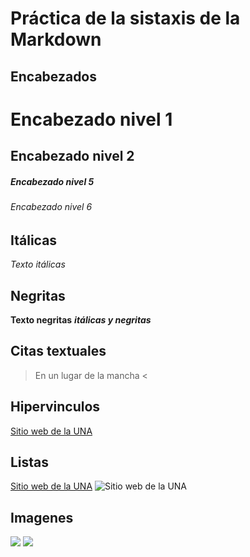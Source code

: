 # Práctica de la sistaxis de la Markdown
## Encabezados
# Encabezado nivel 1
## Encabezado nivel 2
##### Encabezado nivel 5
###### Encabezado nivel 6
## Itálicas
*Texto itálicas*  
## Negritas
**Texto negritas**
***itálicas y negritas***

## Citas textuales
>En un lugar de la mancha <

## Hipervinculos
[Sitio web de la UNA](https://www.una.ac.cr/)

## Listas
 <a href="https://www.una.ac.cr/">Sitio web de la UNA</a>
![Sitio web de la UNA](https://www.una.ac.cr/)

## Imagenes
![](https://upload.wikimedia.org/wikipedia/commons/thumb/1/1b/R_logo.svg/200px-R_logo.svg.png)
![](IMG/PNGLOGO.png)


